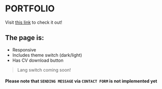 # PORTFOLIO

Visit [this link](https://mvlaricheva.netlify.app/) to check it out!

## The page is:
- Responsive
- Includes theme switch (dark/light)
- Has CV download button

> Lang switch coming soon!

#### Please note that `SENDING MESSAGE` via `CONTACT FORM` is not implemented yet
